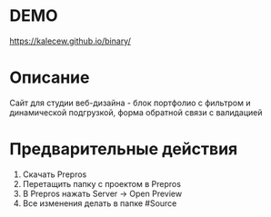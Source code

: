 # DEMO
https://kalecew.github.io/binary/

# Описание
Сайт для студии веб-дизайна - блок портфолио с фильтром и динамической подгрузкой, форма обратной связи с валидацией

# Предварительные действия
1. Скачать Prepros
2. Перетащить папку с проектом в Prepros
3. В Prepros нажать Server -> Open Preview
4. Все изменения делать в папке #Source
